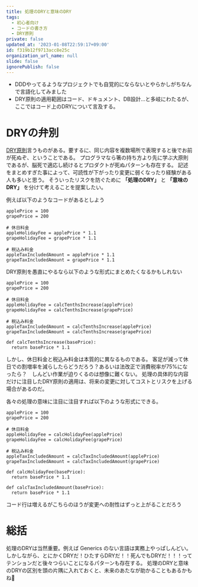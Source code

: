 ```yaml
---
title: 処理のDRYと意味のDRY
tags:
  - 初心者向け
  - コードの書き方
  - DRY原則
private: false
updated_at: '2023-01-08T22:59:17+09:00'
id: f319b12f9713acc8e25c
organization_url_name: null
slide: false
ignorePublish: false
---
```



- DDDやってるようなプロジェクトでも自覚的にならないとやらかしがちなんで言語化してみました
- DRY原則の適用範囲はコード、ドキュメント、DB設計...と多岐にわたるが、ここではコード上のDRYについて言及する。

# DRYの弁別

[DRY原則](https://ja.wikipedia.org/wiki/Don't_repeat_yours)言うものがある。要するに、同じ内容を複数場所で表現すると後でお前が死ぬぞ、ということである。
プログラマなら箸の持ち方より先に学ぶ大原則であるが、脳死で適応し続けるとプロダクトが死ぬパターンも存在する。
記述をまとめすぎた事によって、可読性が下がったり変更に弱くなったり経験がある人も多いと思う。
そういったリスクを防ぐために __「処理のDRY」__ と __「意味のDRY」__ を分けて考えることを提案したい。

例えば以下のようなコードがあるとしよう

```:python
applePrice = 100
grapePrice = 200

# 休日料金
appleHolidayFee = applePrice * 1.1
grapeHolidayFee = grapePrice * 1.1

# 税込み料金
appleTaxIncludedAmount = applePrice * 1.1
grapeTaxIncludedAmount = grapePrice * 1.1
```

DRY原則を愚直にやるなら以下のような形式にまとめたくなるかもしれない


```:python
applePrice = 100
grapePrice = 200

# 休日料金
appleHolidayFee = calcTenthsIncrease(applePrice)
grapeHolidayFee = calcTenthsIncrease(grapePrice)

# 税込み料金
appleTaxIncludedAmount = calcTenthsIncrease(applePrice)
grapeTaxIncludedAmount = calcTenthsIncrease(grapePrice)

def calcTenthsIncrease(basePrice):
  return basePrice * 1.1
```

しかし、休日料金と税込み料金は本質的に異なるものである。
客足が減って休日での割増率を減らしたらどうだろう？あるいは法改正で消費税率が75%になったら？　しんどい作業が迫りくるのは想像に難くない。
処理の具体的な内容だけに注目したDRY原則の適用は、将来の変更に対してコストとリスクを上げる場合があるのだ。

各々の処理の意味に注目に注目すれば以下のような形式にできる。

```:python
applePrice = 100
grapePrice = 200

# 休日料金
appleHolidayFee = calcHolidayFee(applePrice)
grapeHolidayFee = calcHolidayFee(grapePrice)

# 税込み料金
appleTaxIncludedAmount = calcTaxIncludedAmount(applePrice)
grapeTaxIncludedAmount = calcTaxIncludedAmount(grapePrice)

def calcHolidayFee(basePrice):
  return basePrice * 1.1

def calcTaxIncludedAmount(basePrice):
  return basePrice * 1.1
```

コード行は増えるがこちらのほうが変更への耐性はずっと上がることだろう

# 総括

処理のDRYは当然重要。例えば Generics のない言語は実務上やっぱしんどい。
しかしながら、とにかくDRYだ！ひたすらDRYだ！！死んでもDRYだ！！！ってテンションだと後々つらいことになるパターンも存在する。
処理のDRYと意味のDRYの区別を頭の片隅に入れておくと、未来のあたなが助かることもあるかもね🫵
